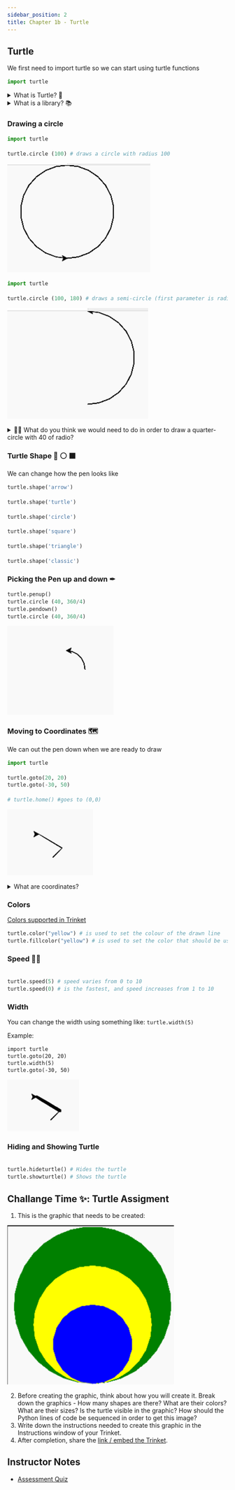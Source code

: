 ```yaml
---
sidebar_position: 2
title: Chapter 1b - Turtle
---
```



## Turtle

We first need to import turtle so we can start using turtle functions



```python
import turtle
```
<details>
<summary>
What is Turtle? 🐢
</summary>

a pre-installed Python library that enables users to create pictures and shapes by providing them with a virtual canvas
<iframe src="https://trinket.io/embed/python/553d685b05" width="100%" height="356" frameborder="0" marginwidth="0" marginheight="0" allowfullscreen></iframe>
</details>

<details>
<summary>
What is a library? 📚 
</summary>
In python libraries are a collection of modules, containing code that can be
used in different programs.


**Analogy**: Suppose you have a set of questions about Biology, I don't know much about
biology, so Ideally I would like to invite (import) a biology teacher to our
class so you can ask him biology questions.


```python
#The biology teacher library probably doesn't exist, but this is just to show how this would it would translate in code
import biology_teacher
# We invite our biology teacher to the room

biology_teacher.askBiologyQuestion("Can I turn my cat into diamond?")
# and now we are asking our biology teacher a biology related question


```

**Why is it useful?**
Is useful to have libraries as a way to get access to precreated code that can
help us accelerate our programming (so we can focus on creating what we want
instead of the details of something)

</details>


### Drawing a circle

```python
import turtle

turtle.circle (100) # draws a circle with radius 100

```
![](../../static/img/2022-04-25-03-04-06.png)


```python
import turtle

turtle.circle (100, 180) # draws a semi-circle (first parameter is radius, second is degrees)

```

![](../../static/img/2022-04-25-03-03-11.png)

<details>
<summary>
🙋‍♂️ What do you think we would need to do in order to draw a quarter-circle with 40 of radio?
</summary>

```python
import turtle
turtle.circle (40, 360/4) # or 90
```

</details>

### Turtle Shape 🐢 ⚪ ⬛

We can change how the pen looks like
```python
turtle.shape('arrow')

turtle.shape('turtle')

turtle.shape('circle')

turtle.shape('square')

turtle.shape('triangle')

turtle.shape('classic')
```
### Picking the Pen up and down ✒

```python
turtle.penup()
turtle.circle (40, 360/4) 
turtle.pendown()
turtle.circle (40, 360/4) 
```
![](../../static/img/2022-04-25-03-11-38.png)


### Moving to Coordinates 🗺
We can out the pen down when we are ready to draw

```python
import turtle

turtle.goto(20, 20)
turtle.goto(-30, 50)

# turtle.home() #goes to (0,0)
```

![](../../static/img/2022-04-25-03-15-19.png)

<details>
<summary>
What are coordinates?
</summary>

![](../../static/img/2022-04-25-03-19-46.png)

</details>

### Colors

[Colors supported in Trinket](https://trinket.io/docs/colors)

```python
turtle.color("yellow") # is used to set the colour of the drawn line
turtle.fillcolor("yellow") # is used to set the color that should be used to fill the drawn figure

```

### Speed 🏃‍♂️
```python

turtle.speed(5) # speed varies from 0 to 10
turtle.speed(0) # is the fastest, and speed increases from 1 to 10
```


### Width

You can change the width using something like:
`turtle.width(5)`

Example:
```
import turtle
turtle.goto(20, 20)
turtle.width(5)
turtle.goto(-30, 50)
```
![](../../static/img/2022-04-25-03-17-16.png)

### Hiding and Showing Turtle
```python

turtle.hideturtle() # Hides the turtle
turtle.showturtle() # Shows the turtle
```

## Challange Time ✨: Turtle Assigment

1. This is the graphic that needs to be created:


![](../../static/img/2022-04-25-03-45-57.png)

2. Before creating the graphic, think about how you will create it. Break down
   the graphics - How many shapes are there? What are their colors? What are
   their sizes? Is the turtle visible in the graphic? How should the Python
   lines of code be sequenced in order to get this image?
3. Write down the instructions needed to create this graphic in the Instructions window of your Trinket.
4. After completion, share the [link / embed the Trinket](https://forms.gle/Xcznm1uY195zkN3H9).


## Instructor Notes
- [Assessment Quiz](https://quizizz.com/admin/quiz/61473f7698d4c1001db8ed00/intro-to-python-lesson-1-quiz)